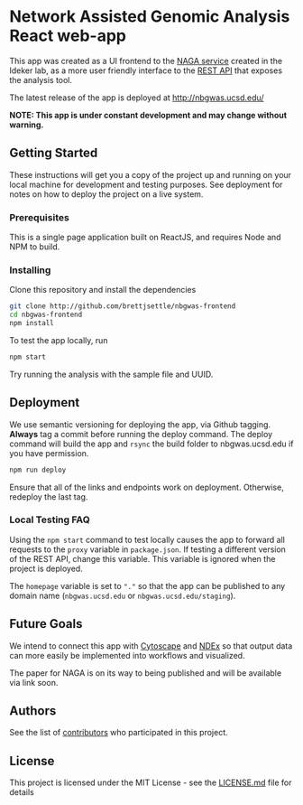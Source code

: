 
# Network Assisted Genomic Analysis React web-app
This app was created as a UI frontend to the [NAGA service](http://github.com/shfong/naga) created in the Ideker lab, as a more user friendly interface to the [REST API](http://nbgwas.ucsd.edu/rest/v1) that exposes the analysis tool.

The latest release of the app is deployed at http://nbgwas.ucsd.edu/

__NOTE: This app is under constant development and may change without warning.__

## Getting Started

These instructions will get you a copy of the project up and running on your local machine for development and testing purposes. See deployment for notes on how to deploy the project on a live system.

### Prerequisites

This is a single page application built on ReactJS, and requires Node and NPM to build.


### Installing

Clone this repository and install the dependencies

```bash
git clone http://github.com/brettjsettle/nbgwas-frontend
cd nbgwas-frontend
npm install
```

To test the app locally, run

```bash
npm start
```
Try running the analysis with the sample file and UUID.

## Deployment

We use semantic versioning for deploying the app, via Github tagging. __Always__ tag a commit before running the deploy command. The deploy command will build the app and `rsync` the build folder to nbgwas.ucsd.edu if you have permission.
```bash
npm run deploy
```

Ensure that all of the links and endpoints work on deployment. Otherwise, redeploy the last tag.

### Local Testing FAQ
Using the `npm start` command to test locally causes the app to forward all requests to the `proxy` variable in `package.json`. If testing a different version of the REST API, change this variable. This variable is ignored when the project is deployed.

The `homepage` variable is set to `"."` so that the app can be published to any domain name (`nbgwas.ucsd.edu` or `nbgwas.ucsd.edu/staging`).

## Future Goals
We intend to connect this app with [Cytoscape](http://cytoscape.org) and [NDEx](http://ndexbio.org) so that output data can more easily be implemented into workflows and visualized.

The paper for NAGA is on its way to being published and will be available via link soon.


## Authors

See the list of [contributors](https://github.com/brettjsettle/nbgwas-frontend/contributors) who participated in this project.

## License

This project is licensed under the MIT License - see the [LICENSE.md](LICENSE.md) file for details
